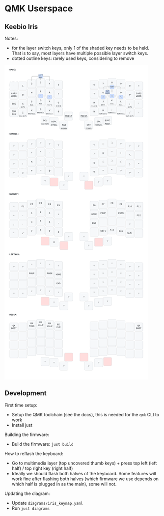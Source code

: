 # QMK Userspace

## Keebio Iris

Notes: 
- for the layer switch keys, only 1 of the shaded key needs to be held. That is to say, most layers have multiple possible layer switch keys.
- dotted outline keys: rarely used keys, considering to remove

![Keyboard layout](./diagrams/iris_keymap.svg)

## Development

First time setup:
- Setup the QMK toolchain (see the docs), this is needed for the `qmk` CLI to work
- Install just

Building the firmware: 
- Build the firmware: `just build`

How to reflash the keyboard:
- Go to multimedia layer (top uncovered thumb keys) + press top left (left half) / top right key (right half)
- Ideally we should flash both halves of the keyboard. Some features will work fine after flashing both halves (which firmware we use depends on which half is plugged in as the main), some will not.

Updating the diagram:
- Update `diagrams/iris_keymap.yaml`
- Run `just diagrams`

